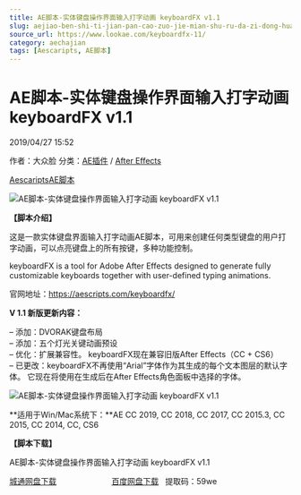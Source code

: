 ```yaml
---
title: AE脚本-实体键盘操作界面输入打字动画 keyboardFX v1.1
slug: aejiao-ben-shi-ti-jian-pan-cao-zuo-jie-mian-shu-ru-da-zi-dong-hua-keyboardfx-v1-1
source_url: https://www.lookae.com/keyboardfx-11/
category: aechajian
tags: [Aescaripts, AE脚本]
---
```

# AE脚本-实体键盘操作界面输入打字动画 keyboardFX v1.1

2019/04/27 15:52

作者：大众脸
分类：[AE插件](https://www.lookae.com/after-effects/aechajian/) / [After Effects](https://www.lookae.com/after-effects/)

[Aescaripts](https://www.lookae.com/tag/aescaripts/)[AE脚本](https://www.lookae.com/tag/ae%e8%84%9a%e6%9c%ac/)

![AE脚本-实体键盘操作界面输入打字动画 keyboardFX v1.1](https://www.lookae.com/wp-content/uploads/2018/10/keyboardFX.jpg "AE脚本-实体键盘操作界面输入打字动画 keyboardFX v1.1-LookAE.com")

[](https://cloud.video.taobao.com//play/u/705956171/p/1/e/6/t/1/211789940578.mp4?_=1")

**【脚本介绍】**

这是一款实体键盘界面输入打字动画AE脚本，可用来创建任何类型键盘的用户打字动画，可以点亮键盘上的所有按键，多种功能控制。

keyboardFX is a tool for Adobe After Effects designed to generate fully customizable keyboards together with user-defined typing animations.

官网地址：https://aescripts.com/keyboardfx/

**V 1.1 新版更新内容：**

– 添加：DVORAK键盘布局  
– 添加：五个灯光关键动画预设  
– 优化：扩展兼容性。 keyboardFX现在兼容旧版After Effects（CC + CS6）  
– 已更改：keyboardFX不再使用“Arial”字体作为其生成的每个文本图层的默认字体。 它现在将使用在生成后在After Effects角色面板中选择的字体。

![AE脚本-实体键盘操作界面输入打字动画 keyboardFX v1.1](https://aescripts.com/media/catalog/product/a/l/all_keyboards.png "AE脚本-实体键盘操作界面输入打字动画 keyboardFX v1.1-LookAE.com")

**适用于Win/Mac系统下：**AE CC 2019, CC 2018, CC 2017, CC 2015.3, CC 2015, CC 2014, CC, CS6

**【脚本下载】**

AE脚本-实体键盘操作界面输入打字动画 keyboardFX v1.1

[城通网盘下载](https://lookae.ctfile.com/fs/680462-368659874)                         [百度网盘下载](https://pan.baidu.com/s/1U6ZO4L_IEjeBjXrVhZwY_A)   提取码：59we
